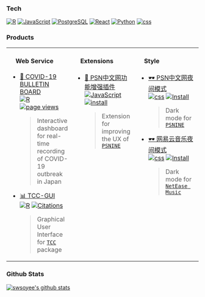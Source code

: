 ### Tech

[![R](https://img.shields.io/badge/-programming-black?style=flat-square&logo=r&link=https://github.com/swsoyee?tab=repositories&q=&type=source&language=r)](https://github.com/swsoyee?tab=repositories&q=&type=source&language=r)
[![JavaScript](https://img.shields.io/badge/-JavaScript-565454?style=flat-square&logo=JavaScript&link=https://github.com/swsoyee?tab=repositories&q=&type=source&language=javascript)](https://github.com/swsoyee?tab=repositories&q=&type=source&language=javascript)
[![PostgreSQL](https://img.shields.io/badge/-PostgreSQL-565454?style=flat-square&logo=postgresql&link=https://github.com/swsoyee/)](https://github.com/swsoyee/)
[![React](https://img.shields.io/badge/-React-807E7E?style=flat-square&logo=react&link=https://github.com/swsoyee?tab=repositories&q=&type=source&language=typescript)](https://github.com/swsoyee?tab=repositories&q=&type=source&language=typescript)
[![Python](https://img.shields.io/badge/-Python-A9A8A8?style=flat-square&logo=Python&link=https://github.com/swsoyee?tab=repositories&q=&type=source&language=python)](https://github.com/swsoyee?tab=repositories&q=&type=source&language=python)
[![css](https://img.shields.io/badge/-CSS-A9A8A8?style=flat-square&logo=CSS3&link=https://github.com/swsoyee?tab=repositories&q=&type=source&language=css)](https://github.com/swsoyee?tab=repositories&q=&type=source&language=css)

### Products

<table>
<tr>
<td valign="top" width="33%">
<h4>　Web Service</h4>

* <a href='https://github.com/swsoyee/2019-ncov-japan' target='_blank'>🦠 COVID-19 BULLETIN BOARD</a>  
  [![R](https://img.shields.io/badge/-Shiny-black?style=flat-square&logo=r&link=https://github.com/swsoyee/2019-ncov-japan)](https://github.com/swsoyee/2019-ncov-japan) [![page views](https://img.shields.io/badge/dynamic/json?url=https://cdn.covid-2019.live/static/stats.json&label=PV&query=$.result.totals.pageviews.all&color=orange&style=flat-square&link=https://covid-2019.live/en/)](https://covid-2019.live/en/)
  > Interactive dashboard for real-time recording of COVID-19 outbreak in Japan
* <a href='https://github.com/swsoyee/TCC-GUI' target='_blank'>📊 TCC-GUI</a>  
  [![R](https://img.shields.io/badge/-Shiny-black?style=flat-square&logo=r&link=https://github.com/swsoyee/TCC-GUI)](https://github.com/swsoyee/TCC-GUI) [![Citations](https://img.shields.io/badge/Citations-5-orange?style=flat-square&link=https://bmcresnotes.biomedcentral.com/articles/10.1186/s13104-019-4179-2)](https://bmcresnotes.biomedcentral.com/articles/10.1186/s13104-019-4179-2)
  > Graphical User Interface for [`TCC`](https://bioconductor.org/packages/release/bioc/html/TCC.html) package

</td>
<td valign="top" width="33%">
<h4>　Extensions</h4>

* <a href='https://github.com/swsoyee/psnine-enhanced-version' target='_blank'>🧰 PSN中文网功能增强插件</a>  
  [![JavaScript](https://img.shields.io/badge/-JavaScript-565454?style=flat-square&logo=JavaScript&link=https://github.com/swsoyee/psnine-enhanced-version)](https://github.com/swsoyee/psnine-enhanced-version) [![install](https://img.shields.io/badge/dynamic/json?url=https://raw.githubusercontent.com/swsoyee/swsoyee/master/public/data.json&label=Install&query=$.psnine_enhance_install[0]&color=orange&style=flat-square)](https://greasyfork.org/zh-CN/scripts/375985-psn%E4%B8%AD%E6%96%87%E7%BD%91%E5%8A%9F%E8%83%BD%E5%A2%9E%E5%BC%BA)
  > Extension for improving the UX of [`PSNINE`](https://www.psnine.com/)

</td>
<td valign="top" width="33%">
<h4>　Style</h4>

* <a href='https://github.com/swsoyee/psnine-enhanced-version' target='_blank'>🕶️ PSN中文网夜间模式</a>  
  [![css](https://img.shields.io/badge/-CSS-A9A8A8?style=flat-square&logo=CSS3&link=https://github.com/swsoyee/psnine-enhanced-version)](https://userstyles.org/styles/167244/p9) [![Install](https://img.shields.io/badge/Install-1507-orange?style=flat-square&link=https://userstyles.org/styles/167244/p9)](https://userstyles.org/styles/167244/p9)
  > Dark mode for [`PSNINE`](https://www.psnine.com/)
* <a href='https://github.com/swsoyee/CloudMusic-night-mode' target='_blank'>🕶️ 网易云音乐夜间模式</a>  
  [![css](https://img.shields.io/badge/-CSS-A9A8A8?style=flat-square&logo=CSS3&link=https://github.com/swsoyee/CloudMusic-night-moden)](https://userstyles.org/styles/139774/theme) [![Install](https://img.shields.io/badge/Install-534-orange?style=flat-square&link=https://userstyles.org/styles/139774/theme)](https://userstyles.org/styles/139774/theme)
  > Dark mode for [`NetEase Music`](https://music.163.com/)

</td>
</tr>
</table>

### Github Stats

[![swsoyee's github stats](https://github-readme-stats.vercel.app/api?username=swsoyee&title_color=565454&icon_color=A9A8A8&show_icons=true&hide_border=true&hide_title=true)](https://github.com/swsoyee)
